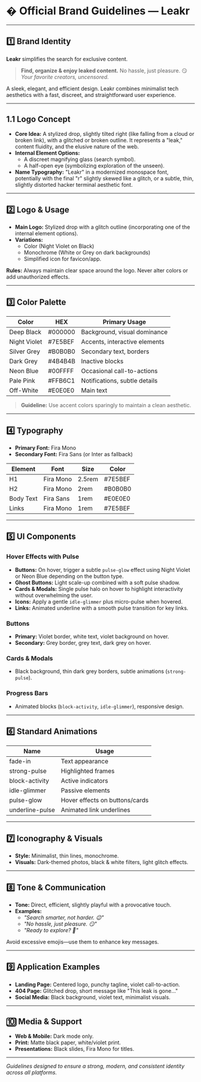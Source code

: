 # � Official Brand Guidelines — Leakr

---

## 1️⃣ Brand Identity

**Leakr** simplifies the search for exclusive content.

> **Find, organize & enjoy leaked content.**
> No hassle, just pleasure. 😏
> _Your favorite creators, uncensored._

A sleek, elegant, and efficient design. Leakr combines minimalist tech aesthetics with a fast, discreet, and straightforward user experience.

---

## 1.1 Logo Concept

- **Core Idea:** A stylized drop, slightly tilted right (like falling from a cloud or broken link), with a glitched or broken outline. It represents a "leak," content fluidity, and the elusive nature of the web.
- **Internal Element Options:**
  - A discreet magnifying glass (search symbol).
  - A half-open eye (symbolizing exploration of the unseen).
- **Name Typography:** "Leakr" in a modernized monospace font, potentially with the final "r" slightly skewed like a glitch, or a subtle, thin, slightly distorted hacker terminal aesthetic font.

---

## 2️⃣ Logo & Usage

- **Main Logo:** Stylized drop with a glitch outline (incorporating one of the internal element options).
- **Variations:**
  - Color (Night Violet on Black)
  - Monochrome (White or Grey on dark backgrounds)
  - Simplified icon for favicon/app.

**Rules:**
Always maintain clear space around the logo. Never alter colors or add unauthorized effects.

---

## 3️⃣ Color Palette

| Color    | HEX   | Primary Usage      |
| -------------- | ------- | ---------------------------- |
| Deep Black | #000000 | Background, visual dominance |
| Night Violet | #7E5BEF | Accents, interactive elements |
| Silver Grey  | #B0B0B0 | Secondary text, borders  |
| Dark Grey  | #4B4B4B | Inactive blocks      |
| Neon Blue  | #00FFFF | Occasional call-to-actions |
| Pale Pink  | #FFB6C1 | Notifications, subtle details |
| Off-White  | #E0E0E0 | Main text        |

> **Guideline:** Use accent colors sparingly to maintain a clean aesthetic.

---

## 4️⃣ Typography

- **Primary Font:** Fira Mono
- **Secondary Font:** Fira Sans (or Inter as fallback)

| Element | Font  | Size | Color |
| ----------- | --------- | ------ | ------- |
| H1    | Fira Mono | 2.5rem | #7E5BEF |
| H2    | Fira Mono | 2rem | #B0B0B0 |
| Body Text | Fira Sans | 1rem | #E0E0E0 |
| Links   | Fira Mono | 1rem | #7E5BEF |

---

## 5️⃣ UI Components

### Hover Effects with Pulse

- **Buttons:** On hover, trigger a subtle `pulse-glow` effect using Night Violet or Neon Blue depending on the button type.
- **Ghost Buttons:** Light scale-up combined with a soft pulse shadow.
- **Cards & Modals:** Single pulse halo on hover to highlight interactivity without overwhelming the user.
- **Icons:** Apply a gentle `idle-glimmer` plus micro-pulse when hovered.
- **Links:** Animated underline with a smooth pulse transition for key links.

### Buttons

- **Primary:** Violet border, white text, violet background on hover.
- **Secondary:** Grey border, grey text, dark grey on hover.

### Cards & Modals

- Black background, thin dark grey borders, subtle animations (`strong-pulse`).

### Progress Bars

- Animated blocks (`block-activity`, `idle-glimmer`), responsive design.

---

## 6️⃣ Standard Animations

| Name    | Usage         |
| --------------- | ----------------------------- |
| fade-in   | Text appearance     |
| strong-pulse  | Highlighted frames    |
| block-activity  | Active indicators     |
| idle-glimmer  | Passive elements      |
| pulse-glow  | Hover effects on buttons/cards|
| underline-pulse | Animated link underlines  |

---

## 7️⃣ Iconography & Visuals

- **Style:** Minimalist, thin lines, monochrome.
- **Visuals:** Dark-themed photos, black & white filters, light glitch effects.

---

## 8️⃣ Tone & Communication

- **Tone:** Direct, efficient, slightly playful with a provocative touch.
- **Examples:**
  - _"Search smarter, not harder. 😉"_
  - _"No hassle, just pleasure. 😏"_
  - _"Ready to explore? 👀"_

Avoid excessive emojis—use them to enhance key messages.

---

## 9️⃣ Application Examples

- **Landing Page:** Centered logo, punchy tagline, violet call-to-action.
- **404 Page:** Glitched drop, short message like "This leak is gone..."
- **Social Media:** Black background, violet text, minimalist visuals.

---

## 🔟 Media & Support

- **Web & Mobile:** Dark mode only.
- **Print:** Matte black paper, white/violet print.
- **Presentations:** Black slides, Fira Mono for titles.

---

_Guidelines designed to ensure a strong, modern, and consistent identity across all platforms._
